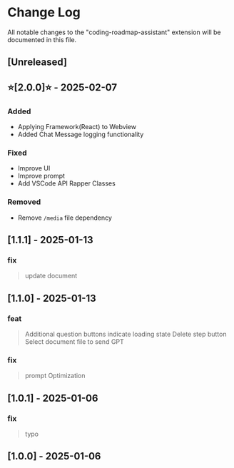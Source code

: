 # Change Log

All notable changes to the "coding-roadmap-assistant" extension will be documented in this file.

## [Unreleased]

## ⭐️[2.0.0]⭐️ - 2025-02-07

### Added

- Applying Framework(React) to Webview
- Added Chat Message logging functionality

### Fixed

- Improve UI
- Improve prompt
- Add VSCode API Rapper Classes

### Removed

- Remove `/media` file dependency

## [1.1.1] - 2025-01-13

### fix

> update document

## [1.1.0] - 2025-01-13

### feat

> Additional question buttons
> indicate loading state
> Delete step button
> Select document file to send GPT

### fix

> prompt Optimization

## [1.0.1] - 2025-01-06

### fix

> typo

## [1.0.0] - 2025-01-06
